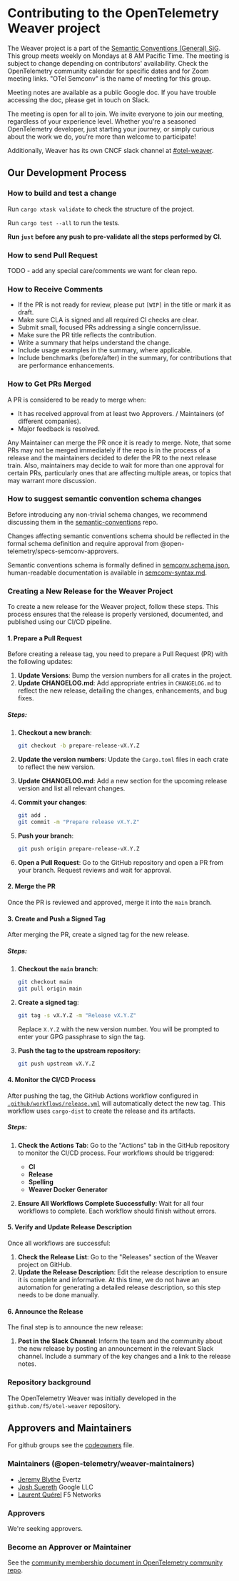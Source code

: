 # Contributing to the OpenTelemetry Weaver project

The Weaver project is a part of the [Semantic Conventions (General) SiG](https://github.com/open-telemetry/community/?tab=readme-ov-file#specification-sigs).  This group meets weekly on Mondays at 8 AM Pacific Time. The meeting is subject to change depending on contributors' availability. Check the OpenTelemetry community calendar for specific dates and for Zoom meeting links. "OTel Semconv" is the name of meeting for this group.

Meeting notes are available as a public Google doc. If you have trouble accessing the doc, please get in touch on Slack.

The meeting is open for all to join. We invite everyone to join our meeting, regardless of your experience level. Whether you're a seasoned OpenTelemetry developer, just starting your journey, or simply curious about the work we do, you're more than welcome to participate!

Additionally, Weaver has its own CNCF slack channel at [#otel-weaver](https://cloud-native.slack.com/archives/C0697EXNTL3).

## Our Development Process

### How to build  and test a change

Run `cargo xtask validate` to check the structure of the project.

Run `cargo test --all` to run the tests.

**Run `just` before any push to pre-validate all the steps performed by CI.**

### How to send Pull Request

TODO - add any special care/comments we want for clean repo.

### How to Receive Comments

- If the PR is not ready for review, please put `[WIP]` in the title or mark it as draft.
- Make sure CLA is signed and all required CI checks are clear.
- Submit small, focused PRs addressing a single concern/issue.
- Make sure the PR title reflects the contribution.
- Write a summary that helps understand the change.
- Include usage examples in the summary, where applicable.
- Include benchmarks (before/after) in the summary, for contributions that are performance enhancements.

### How to Get PRs Merged

A PR is considered to be ready to merge when:

- It has received approval from at least two Approvers. / Maintainers (of different companies).
- Major feedback is resolved.

Any Maintainer can merge the PR once it is ready to merge. Note, that some PRs may not be merged immediately if the repo is in the process of a release and the maintainers decided to defer the PR to the next release train. Also, maintainers may decide to wait for more than one approval for certain PRs, particularly ones that are affecting multiple areas, or topics that may warrant more discussion.

### How to suggest semantic convention schema changes

Before introducing any non-trivial schema changes, we recommend discussing them in the
[semantic-conventions](https://github.com/open-telemetry/semantic-conventions) repo.

Changes affecting semantic conventions schema should be reflected in the formal schema definition and require approval from @open-telemetry/specs-semconv-approvers.

Semantic conventions schema is formally defined in [semconv.schema.json](./schemas/semconv.schema.json),
human-readable documentation is available in [semconv-syntax.md](./schemas/semconv-syntax.md).

### Creating a New Release for the Weaver Project

To create a new release for the Weaver project, follow these steps. This process ensures that the release is properly
versioned, documented, and published using our CI/CD pipeline.

#### 1. Prepare a Pull Request

Before creating a release tag, you need to prepare a Pull Request (PR) with the following updates:

1. **Update Versions**: Bump the version numbers for all crates in the project.
2. **Update CHANGELOG.md**: Add appropriate entries in `CHANGELOG.md` to reflect the new release, detailing the changes,
enhancements, and bug fixes.

##### Steps:

1. **Checkout a new branch**:
    ```bash
    git checkout -b prepare-release-vX.Y.Z
    ```

2. **Update the version numbers**: Update the `Cargo.toml` files in each crate to reflect the new version.

3. **Update CHANGELOG.md**: Add a new section for the upcoming release version and list all relevant changes.

4. **Commit your changes**:
    ```bash
    git add .
    git commit -m "Prepare release vX.Y.Z"
    ```

5. **Push your branch**:
    ```bash
    git push origin prepare-release-vX.Y.Z
    ```

6. **Open a Pull Request**: Go to the GitHub repository and open a PR from your branch. Request reviews and wait for
approval.

#### 2. Merge the PR

Once the PR is reviewed and approved, merge it into the `main` branch.

#### 3. Create and Push a Signed Tag

After merging the PR, create a signed tag for the new release.

##### Steps:

1. **Checkout the `main` branch**:
    ```bash
    git checkout main
    git pull origin main
    ```

2. **Create a signed tag**:
    ```bash
    git tag -s vX.Y.Z -m "Release vX.Y.Z"
    ```
   Replace `X.Y.Z` with the new version number. You will be prompted to enter your GPG passphrase to sign the tag.

3. **Push the tag to the upstream repository**:
    ```bash
    git push upstream vX.Y.Z
    ```

#### 4. Monitor the CI/CD Process

After pushing the tag, the GitHub Actions workflow configured in
[`.github/workflows/release.yml`](https://github.com/open-telemetry/weaver/blob/main/.github/workflows/release.yml) will
automatically detect the new tag. This workflow uses `cargo-dist` to create the release and its artifacts.

##### Steps:

1. **Check the Actions Tab**: Go to the "Actions" tab in the GitHub repository to monitor the CI/CD process. Four workflows should be triggered:
   - **CI**
   - **Release**
   - **Spelling**
   - **Weaver Docker Generator**

2. **Ensure All Workflows Complete Successfully**: Wait for all four workflows to complete. Each workflow should finish without errors.

#### 5. Verify and Update Release Description

Once all workflows are successful:

1. **Check the Release List**: Go to the "Releases" section of the Weaver project on GitHub.
2. **Update the Release Description**: Edit the release description to ensure it is complete and informative. At this
time, we do not have an automation for generating a detailed release description, so this step needs to be done manually.

#### 6. Announce the Release

The final step is to announce the new release:

1. **Post in the Slack Channel**: Inform the team and the community about the new release by posting an announcement in
the relevant Slack channel. Include a summary of the key changes and a link to the release notes.

### Repository background

The OpenTelemetry Weaver was initially developed in the
`github.com/f5/otel-weaver` repository.


## Approvers and Maintainers

For github groups see the [codeowners](CODEOWNERS) file.

### Maintainers (@open-telemetry/weaver-maintainers)

- [Jeremy Blythe](https://github.com/jerbly) Evertz
- [Josh Suereth](https://github.com/jsuereth) Google LLC
- [Laurent Quérel](https://github.com/lquerel) F5 Networks

### Approvers

We're seeking approvers.

### Become an Approver or Maintainer

See the [community membership document in OpenTelemetry community repo](https://github.com/open-telemetry/community/blob/master/community-membership.md).